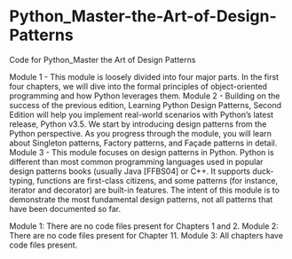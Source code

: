 # Python_Master-the-Art-of-Design-Patterns
Code for Python_Master the Art of Design Patterns

Module 1 - This module is loosely divided into four major parts. In the first four chapters, we will dive into the formal principles of object-oriented programming and how Python leverages them.
Module 2 - Building on the success of the previous edition, Learning Python Design Patterns, Second Edition will help you implement real-world scenarios with Python’s latest release, Python v3.5. We start by introducing design patterns from the Python perspective. As you progress through the module, you will learn about Singleton patterns, Factory patterns, and Façade patterns in detail. 
Module 3 - This module focuses on design patterns in Python. Python is different than most common programming languages used in popular design patterns books (usually Java [FFBS04] or C++. It supports duck-typing, functions are first-class citizens, and some patterns (for instance, iterator and decorator) are built-in features. The intent of this module is to demonstrate the most fundamental design patterns, not all patterns that have been documented so far.

Module 1: There are no code files present for Chapters 1 and 2.
Module 2: There are no code files present for Chapter 11.
Module 3: All chapters have code files present.
